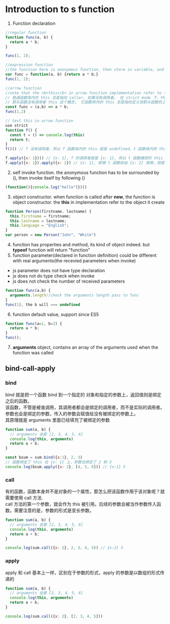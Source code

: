 # Introduction to s function

1. Function declaration
```js
//regular function
function func(a, b) {
  return a * b;
}

func(1, 2);

//expression function
//the function here is anonymous function, then store in variable, and invoke by variable
var func = function(a, b) {return a * b;}
func(1, 2);

//arrow function
//note that the <b>this</b> in arrow function implementation refer to the owner of this arrow function
// 普通函数体内的 this 总是指向 caller, 如果没有调用者， 在 strict mode 下，this 就会是 undefined
// 箭头函数没有调用者 this 这个概念， 它函数体内的 this 总是指向定义该箭头函数的上下文里的 this
const func = (a,b) => a * b;
func(1,2)
```
```js
// test this in arrow function
use strict
function f() {
  const t = () => console.log(this)
  return t;
}
f()() // f 没有调用者，所以 f 函数体内的 this 就是 undefined，t 函数体内的 this 就指向 f 函数体的 this, 即 undefined

f.apply({x: 1})() // {x: 1}, f 的调用者就是 {x: 1}, 所以 t 函数捕获的 this 就是 {x: 1}
f.apply({x: 1}).apply({x: 2}) // {x: 1}, 即使 t 函数经由 {x: 2} 调用，但是 箭头函数实际上是没有 this 的，它函数体内的 this 总是指向定义箭头函数上下文中 的 this, 即 {x: 1}
```
2. self invoke function. the anonymous function has to be surrounded by (), then invoke itself by following ()
```js
(function(){console.log("hello")})()
```
3. object constructor. when function is called after <b>new</b>, the function is object constructor.
the <b>this</b> in implementation refer to the object it create
```js
function Person(firstname, lastname) {
  this.firstname = firstname;
  this.lastname = lastname;
  this.language = "English";
}
var person = new Person("John", "White")
```
4. function has properties and method, its kind of object indeed. but <b>typeof</b> function will return "function"
5. function parameter(declared in function definition) could be different with real arguments(the recevied parameters when invoke)
  * js parameter does not have type declaration
  * js does not do type check when invoke
  * js does not check the number of received parameters
```js
function func(a,b) {
  arguments.length//check the arguments length pass to func
}
func(1), the b will === undefined
```
6. function default value, support since ES5
```js
function func(a=1, b=2) {
  return a * b;
}
func();
```
7. <b>arguments</b> object, contains an array of the arguments used when the function was called

## bind-call-apply
### bind
bind 就是把一个函数 bind 到一个指定的 对象和指定的参数上，返回值则是绑定之后的函数。  
该函数，不管是被谁调用，其调用者都会是绑定的调用者，而不是实际的调用者。参数也会是绑定的参数，传入的参数会赋值给没有被绑定的参数上。  
其原理就是 arguments 里面已经填充了被绑定的参数
```js
function sum(a, b) {
  // arguments 会是 [2, 3, 4, 5, 6]
  console.log(this, arguments)
  return a + b;
}

const bsum = sum.bind({x:1}, 2, 3)
// 函数绑定了 this 在 {x: 1} 上，参数也绑定了 2 和 3
console.log(bsum.apply({x: 2}, [4, 5, 6])) // {x:1} 5
```
### call
有的函数，函数本身并不是对象的一个属性，那怎么把该函数作用于该对象呢？就需要使用 call 方法.  
call 方法的第一个参数，就会作为 this 被引用。后续的参数会被当作参数传入函数。需要注意的是，参数的形式是变长参数。
```js
function sum(a, b) {
  // arguments 会是 [2, 3, 4, 5, 6]
  console.log(this, arguments)
  return a + b;
}

console.log(sum.call({x: 2}, 2, 3, 4, 5)) // {x:2} 5
```
### apply
apply 和 call 基本上一样，区别在于参数的形式，apply 的参数是以数组的形式传递的
```js
function sum(a, b) {
  // arguments 会是 [2, 3, 4, 5, 6]
  console.log(this, arguments)
  return a + b;
}

console.log(sum.call({x: 2}, [2, 3, 4, 5]))
```